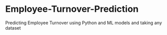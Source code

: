 # Employee-Turnover-Prediction
Predicting Employee Turnover using Python and ML models and taking any dataset 
